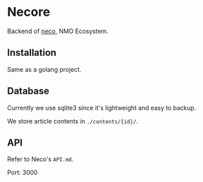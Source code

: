 # Necore

Backend of [neco](https://github.com/EntropyGenerator/neco), NMO Ecosystem.

## Installation

Same as a golang project.

## Database

Currently we use sqlite3 since it's lightweight and easy to backup.

We store article contents in `./contents/{id}/`.

## API

Refer to Neco's `API.md`.

Port: 3000